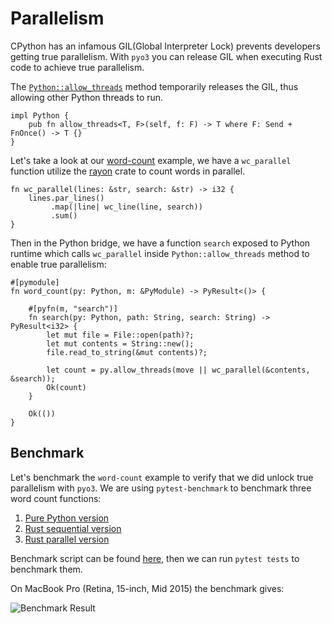 # Parallelism

CPython has an infamous GIL(Global Interpreter Lock) prevents developers
getting true parallelism. With `pyo3` you can release GIL when executing
Rust code to achieve true parallelism.

The [`Python::allow_threads`](https://docs.rs/pyo3/0.2.7/struct.Python.html#method.allow_threads)
method temporarily releases the GIL, thus allowing other Python threads to run.

```rust,ignore
impl Python {
    pub fn allow_threads<T, F>(self, f: F) -> T where F: Send + FnOnce() -> T {}
}
```

Let's take a look at our [word-count](https://github.com/PyO3/pyo3/blob/master/examples/word-count/src/lib.rs) example,
we have a `wc_parallel` function utilize the [rayon](https://github.com/nikomatsakis/rayon) crate to count words in parallel.

```rust,ignore
fn wc_parallel(lines: &str, search: &str) -> i32 {
    lines.par_lines()
         .map(|line| wc_line(line, search))
         .sum()
}
```

Then in the Python bridge, we have a function `search` exposed to Python runtime which calls `wc_parallel` inside
`Python::allow_threads` method to enable true parallelism:

```rust,ignore
#[pymodule]
fn word_count(py: Python, m: &PyModule) -> PyResult<()> {

    #[pyfn(m, "search")]
    fn search(py: Python, path: String, search: String) -> PyResult<i32> {
        let mut file = File::open(path)?;
        let mut contents = String::new();
        file.read_to_string(&mut contents)?;

        let count = py.allow_threads(move || wc_parallel(&contents, &search));
        Ok(count)
    }

    Ok(())
}
```

## Benchmark

Let's benchmark the `word-count` example to verify that we did unlock true parallelism with `pyo3`.
We are using `pytest-benchmark` to benchmark three word count functions:

1. [Pure Python version](https://github.com/PyO3/pyo3/blob/master/examples/word-count/word_count/__init__.py#L9)
2. [Rust sequential version](https://github.com/PyO3/pyo3/blob/master/examples/word-count/src/lib.rs#L64)
3. [Rust parallel version](https://github.com/PyO3/pyo3/blob/master/examples/word-count/src/lib.rs#L54)

Benchmark script can be found [here](https://github.com/PyO3/pyo3/blob/master/examples/word-count/tests/test_word_count.py),
then we can run `pytest tests` to benchmark them.

On MacBook Pro (Retina, 15-inch, Mid 2015) the benchmark gives:

![Benchmark Result](https://user-images.githubusercontent.com/1556054/28604608-81bd6d22-71fe-11e7-8a2c-c3cf3bd0f622.png)
